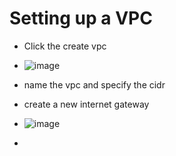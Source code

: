 # Setting up a VPC 

- Click the create vpc 
- ![image](https://user-images.githubusercontent.com/32297246/122246672-a9095000-cebe-11eb-9d05-af60df075d84.png)
- name the vpc and specify the cidr

- create a new internet gateway
- ![image](https://user-images.githubusercontent.com/32297246/122251185-313d2480-cec2-11eb-92e9-98aad06c897d.png)

- 
